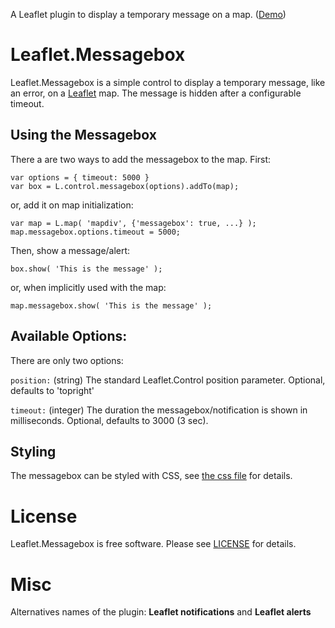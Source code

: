 A Leaflet plugin to display a temporary message on a map. 
([Demo](https://www.grendelman.net/leaflet/))

# Leaflet.Messagebox

Leaflet.Messagebox is a simple control to display a temporary message, like an
error, on a [Leaflet](http://leafletjs.com/) map. The message is hidden after
a configurable timeout.

## Using the Messagebox

There a are two ways to add the messagebox to the map. First:

    var options = { timeout: 5000 }
    var box = L.control.messagebox(options).addTo(map);

or, add it on map initialization:

    var map = L.map( 'mapdiv', {'messagebox': true, ...} );
    map.messagebox.options.timeout = 5000;

Then, show a message/alert:

    box.show( 'This is the message' );

or, when implicitly used with the map:

    map.messagebox.show( 'This is the message' );

## Available Options:

There are only two options:

`position:` (string) The standard Leaflet.Control position parameter. Optional, defaults to 'topright'

`timeout:` (integer) The duration the messagebox/notification is shown in milliseconds. Optional, defaults to 3000 (3 sec).

## Styling ##

The messagebox can be styled with CSS, see [the css file]( leaflet-messagebox.css) for details.

# License

Leaflet.Messagebox is free software. Please see [LICENSE](LICENSE) for details.

# Misc
Alternatives names of the plugin: **Leaflet notifications** and **Leaflet alerts**

